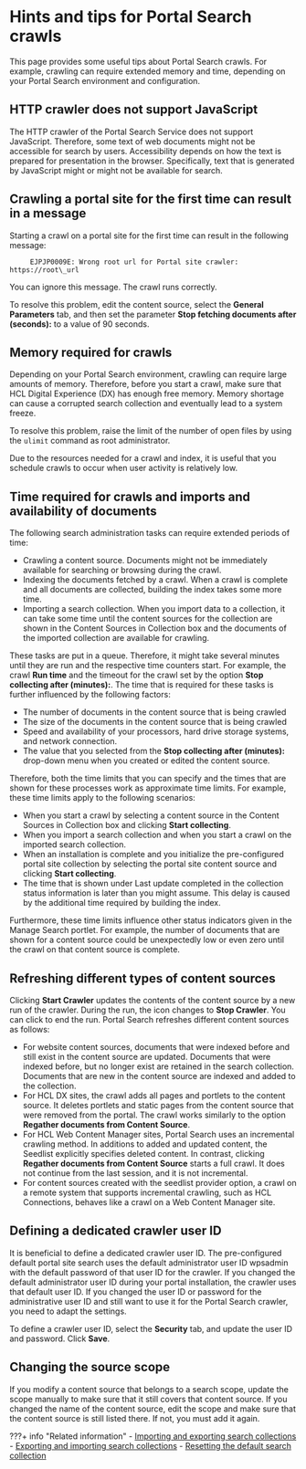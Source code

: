 # Hints and tips for Portal Search crawls

This page provides some useful tips about Portal Search crawls. For example, crawling can require extended memory and time, depending on your Portal Search environment and configuration.

## HTTP crawler does not support JavaScript

The HTTP crawler of the Portal Search Service does not support JavaScript. Therefore, some text of web documents might not be accessible for search by users. Accessibility depends on how the text is prepared for presentation in the browser. Specifically, text that is generated by JavaScript might or might not be available for search.

## Crawling a portal site for the first time can result in a message

Starting a crawl on a portal site for the first time can result in the following message:

```
     EJPJP0009E: Wrong root url for Portal site crawler: https://root\_url
```

You can ignore this message. The crawl runs correctly.

To resolve this problem, edit the content source, select the **General Parameters** tab, and then set the parameter **Stop fetching documents after \(seconds\):** to a value of 90 seconds.

## Memory required for crawls

Depending on your Portal Search environment, crawling can require large amounts of memory. Therefore, before you start a crawl, make sure that HCL Digital Experience (DX) has enough free memory. Memory shortage can cause a corrupted search collection and eventually lead to a system freeze.

To resolve this problem, raise the limit of the number of open files by using the `ulimit` command as root administrator.

Due to the resources needed for a crawl and index, it is useful that you schedule crawls to occur when user activity is relatively low.

## Time required for crawls and imports and availability of documents

The following search administration tasks can require extended periods of time:

-   Crawling a content source. Documents might not be immediately available for searching or browsing during the crawl.
-   Indexing the documents fetched by a crawl. When a crawl is complete and all documents are collected, building the index takes some more time.
-   Importing a search collection. When you import data to a collection, it can take some time until the content sources for the collection are shown in the Content Sources in Collection box and the documents of the imported collection are available for crawling.

These tasks are put in a queue. Therefore, it might take several minutes until they are run and the respective time counters start. For example, the crawl **Run time** and the timeout for the crawl set by the option **Stop collecting after \(minutes\):**. The time that is required for these tasks is further influenced by the following factors:

-   The number of documents in the content source that is being crawled
-   The size of the documents in the content source that is being crawled
-   Speed and availability of your processors, hard drive storage systems, and network connection.
-   The value that you selected from the **Stop collecting after \(minutes\):** drop-down menu when you created or edited the content source.

Therefore, both the time limits that you can specify and the times that are shown for these processes work as approximate time limits. For example, these time limits apply to the following scenarios:

-   When you start a crawl by selecting a content source in the Content Sources in Collection box and clicking **Start collecting**.
-   When you import a search collection and when you start a crawl on the imported search collection.
-   When an installation is complete and you initialize the pre-configured portal site collection by selecting the portal site content source and clicking **Start collecting**.
-   The time that is shown under Last update completed in the collection status information is later than you might assume. This delay is caused by the additional time required by building the index.

Furthermore, these time limits influence other status indicators given in the Manage Search portlet. For example, the number of documents that are shown for a content source could be unexpectedly low or even zero until the crawl on that content source is complete.

## Refreshing different types of content sources

Clicking **Start Crawler** updates the contents of the content source by a new run of the crawler. During the run, the icon changes to **Stop Crawler**. You can click to end the run. Portal Search refreshes different content sources as follows:

-   For website content sources, documents that were indexed before and still exist in the content source are updated. Documents that were indexed before, but no longer exist are retained in the search collection. Documents that are new in the content source are indexed and added to the collection.
-   For HCL DX sites, the crawl adds all pages and portlets to the content source. It deletes portlets and static pages from the content source that were removed from the portal. The crawl works similarly to the option **Regather documents from Content Source**.
-   For HCL Web Content Manager sites, Portal Search uses an incremental crawling method. In additions to added and updated content, the Seedlist explicitly specifies deleted content. In contrast, clicking **Regather documents from Content Source** starts a full crawl. It does not continue from the last session, and it is not incremental.
-   For content sources created with the seedlist provider option, a crawl on a remote system that supports incremental crawling, such as HCL Connections, behaves like a crawl on a Web Content Manager site.

## Defining a dedicated crawler user ID

It is beneficial to define a dedicated crawler user ID. The pre-configured default portal site search uses the default administrator user ID wpsadmin with the default password of that user ID for the crawler. If you changed the default administrator user ID during your portal installation, the crawler uses that default user ID. If you changed the user ID or password for the administrative user ID and still want to use it for the Portal Search crawler, you need to adapt the settings.

To define a crawler user ID, select the **Security** tab, and update the user ID and password. Click **Save**.

## Changing the source scope

If you modify a content source that belongs to a search scope, update the scope manually to make sure that it still covers that content source. If you changed the name of the content source, edit the scope and make sure that the content source is still listed there. If not, you must add it again.


???+ info "Related information"
     - [Importing and exporting search collections](../../manage_search/search_collection/import_export_srch_coll.md)
     - [Exporting and importing search collections](../administer_portal_search/setup_search_collections/srtexpimp.md)
     - [Resetting the default search collection](../administer_portal_search/searching_crawling_portal_sites/srtcrtprtlstecllc.md)

